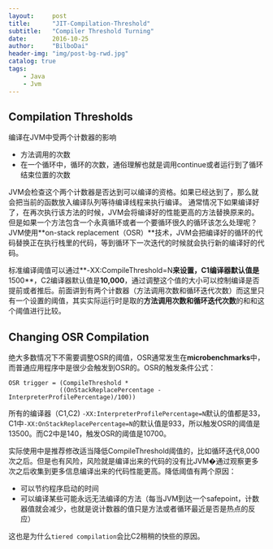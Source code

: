 ```yaml
---
layout:     post
title:      "JIT-Compilation-Threshold"
subtitle:   "Compiler Threshold Turning"
date:       2016-10-25
author:     "BilboDai"
header-img: "img/post-bg-rwd.jpg"
catalog: true
tags:
    - Java
    - Jvm
---
```


Compilation Thresholds
---
编译在JVM中受两个计数器的影响

- 方法调用的次数
- 在一个循环中，循环的次数，通俗理解也就是调用continue或者运行到了循环结束位置的次数

JVM会检查这个两个计数器是否达到可以编译的资格。如果已经达到了，那么就会把当前的函数放入编译队列等待编译线程来执行编译。
通常情况下如果编译好了，在再次执行该方法的时候，JVM会将编译好的性能更高的方法替换原来的。但是如果一个方法包含一个永真循环或者一个要循环很久的循环该怎么处理呢？JVM使用**on-stack replacement（OSR）**技术，JVM会把编译好的循环的代码替换正在执行栈里的代码，等到循环下一次迭代的时候就会执行新的编译好的代码。

标准编译阈值可以通过**-XX:CompileThreshold=N**来设置，C1编译器默认值是**1500**，C2编译器默认值是**10,000**，通过调整这个值的大小可以控制编译是否提前或者推后。前面讲到有两个计数器（方法调用次数和循环迭代次数）而这里只有一个设置的阈值，其实实际运行时是取的**方法调用次数和循环迭代次数**的和和这个阈值进行比较。

Changing OSR Compilation
---
绝大多数情况下不需要调整OSR的阈值，OSR通常发生在**microbenchmarks**中，而普通应用程序中是很少会触发到OSR的。OSR的触发条件公式：

```
OSR trigger = (CompileThreshold *
              ((OnStackReplacePercentage - InterpreterProfilePercentage)/100))
```

所有的编译器（C1,C2) `-XX:InterpreterProfilePercentage=N`默认的值都是33，C1中`-XX:OnStackReplacePercentage=N`的默认值是933，所以触发OSR的阈值是13500。而C2中是140，触发OSR的阈值是10700。

实际使用中是推荐修改适当降低CompileThreshold阈值的，比如循环迭代8,000次之后。但是也有风险，风险就是编译出来的代码的没有比JVM�通过观察更多次之后收集到更多信息编译出来的代码性能更高。降低阈值有两个原因：

-  可以节约程序启动的时间
-  可以编译某些可能永远无法编译的方法（每当JVM到达一个safepoint，计数器值就会减少，也就是说计数器的值只是方法或者循环最近是否是热点的反应）

这也是为什么`tiered compilation`会比C2稍稍的快些的原因。